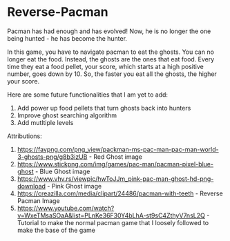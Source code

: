 # Reverse-Pacman

Pacman has had enough and has evolved! Now, he is no longer the one being hunted - he has become the hunter.

In this game, you have to navigate pacman to eat the ghosts. You can no longer eat the food. Instead, the ghosts are the ones that eat food. Every time they eat a food pellet, your score, which starts at a high positive number, goes down by 10. So, the faster you eat all the ghosts, the higher your score.

Here are some future functionalities that I am yet to add:
1) Add power up food pellets that turn ghosts back into hunters
2) Improve ghost searching algorithm
3) Add mutltiple levels

Attributions:
1) https://favpng.com/png_view/packman-ms-pac-man-pac-man-world-3-ghosts-png/g8b3izUB - Red Ghost image
2) https://www.stickpng.com/img/games/pac-man/pacman-pixel-blue-ghost - Blue Ghost image
3) https://www.vhv.rs/viewpic/hwToJJm_pink-pac-man-ghost-hd-png-download - Pink Ghost image
4) https://creazilla.com/media/clipart/24486/pacman-with-teeth - Reverse Pacman Image
5) https://www.youtube.com/watch?v=WxeTMsaSOaA&list=PLnKe36F30Y4bLhA-st9sC4ZthyV7nsL2Q - Tutorial to make the normal pacman game that I loosely followed to make the base of the game